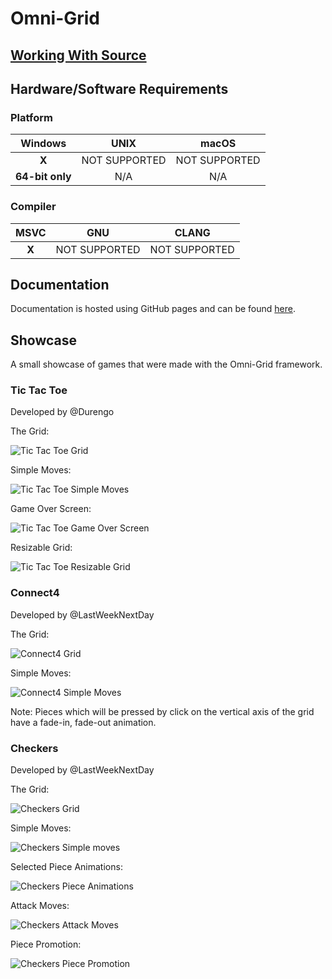 # Omni-Grid

## [Working With Source](Documentation/source.md)

## Hardware/Software Requirements

### Platform

|     Windows     |     UNIX      |     macOS     |
| :-------------: | :-----------: | :-----------: |
|      __X__      | NOT SUPPORTED | NOT SUPPORTED |
| __64-bit only__ |      N/A      |      N/A      |
### Compiler

| MSVC  |      GNU      |     CLANG     |
| :---: | :-----------: | :-----------: |
| __X__ | NOT SUPPORTED | NOT SUPPORTED |

## Documentation

Documentation is hosted using GitHub pages and can be found [here](https://durengo.github.io/Omni-Grid/Documentation/html/index.html).

## Showcase

A small showcase of games that were made with the Omni-Grid framework.

### Tic Tac Toe

Developed by @Durengo

The Grid:

![Tic Tac Toe Grid](Screenshot/Checkers_1.png)

Simple Moves:

![Tic Tac Toe Simple Moves](Screenshot/TicTacToe_2.png)

Game Over Screen:

![Tic Tac Toe Game Over Screen](Screenshot/TicTacToe_3.png)

Resizable Grid:

![Tic Tac Toe Resizable Grid](Screenshot/TicTacToe_4.png)

### Connect4

Developed by @LastWeekNextDay

The Grid:

![Connect4 Grid](Screenshot/Connect4_1.png)

Simple Moves:

![Connect4 Simple Moves](Screenshot/Connect4_2.png)

Note: Pieces which will be pressed by click on the vertical axis of the grid have a fade-in, fade-out animation.

### Checkers

Developed by @LastWeekNextDay

The Grid:

![Checkers Grid](Screenshot/Checkers_1.png)

Simple Moves:

![Checkers Simple moves](Screenshot/Checkers_2.png)

Selected Piece Animations:

![Checkers Piece Animations](Screenshot/Checkers_3.png)

Attack Moves:

![Checkers Attack Moves](Screenshot/Checkers_4.png)

Piece Promotion:

![Checkers Piece Promotion](Screenshot/Checkers_5.png)
